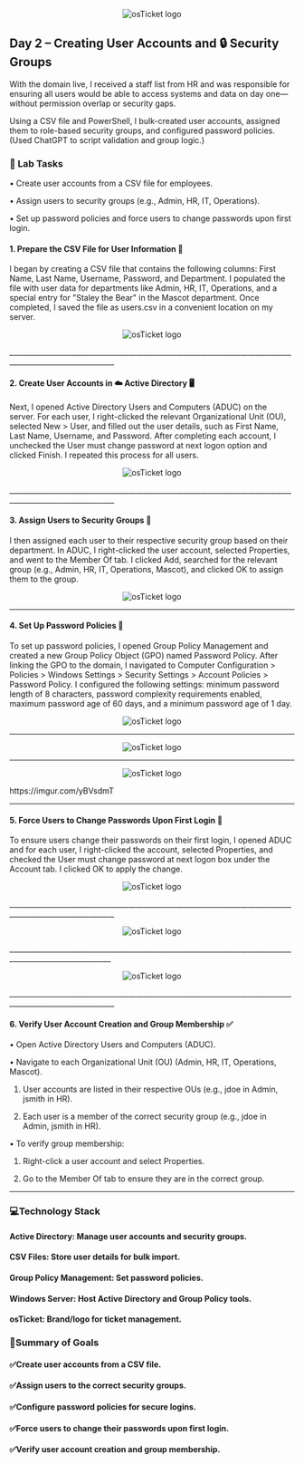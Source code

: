 <p align="center">
<img src="https://i.imgur.com/pqTjnLb.png" alt="osTicket logo"/>
</p>

## Day 2 – Creating User Accounts and 🔒 Security Groups

With the domain live, I received a staff list from HR and was responsible for ensuring all users would be able to access systems and data on day one—without permission overlap or security gaps.

Using a CSV file and PowerShell, I bulk-created user accounts, assigned them to role-based security groups, and configured password policies. (Used ChatGPT to script validation and group logic.)

### 🧪 Lab Tasks

•	Create user accounts from a CSV file for employees.

•	Assign users to security groups (e.g., Admin, HR, IT, Operations).

•	Set up password policies and force users to change passwords upon first login.

#### 1. Prepare the CSV File for User Information 📄
I began by creating a CSV file that contains the following columns: First Name, Last Name, Username, Password, and Department. I populated the file with user data for departments like Admin, HR, IT, Operations, and a special entry for "Staley the Bear" in the Mascot department. Once completed, I saved the file as users.csv in a convenient location on my server.

 <p align="center">
<img src="https://i.imgur.com/v7bB2Wb.png" alt="osTicket logo"/>
</p>
___________________________________________________________________________________________________________

#### 2. Create User Accounts in ☁️ Active Directory 🖥️

Next, I opened Active Directory Users and Computers (ADUC) on the server. For each user, I right-clicked the relevant Organizational Unit (OU), selected New > User, and filled out the user details, such as First Name, Last Name, Username, and Password. After completing each account, I unchecked the User must change password at next logon option and clicked Finish. I repeated this process for all users.

<p align="center">
<img src="https://i.imgur.com/dC6Ll1R.png" alt="osTicket logo"/>
</p>
___________________________________________________________________________________________________________

#### 3. Assign Users to Security Groups 🔑

I then assigned each user to their respective security group based on their department. In ADUC, I right-clicked the user account, selected Properties, and went to the Member Of tab. I clicked Add, searched for the relevant group (e.g., Admin, HR, IT, Operations, Mascot), and clicked OK to assign them to the group.

<p align="center">
<img src="https://i.imgur.com/2Gn3F6E.png" alt="osTicket logo"/>
</p>

___________________________________________________________________________________________________________
#### 4. Set Up Password Policies 🔐
To set up password policies, I opened Group Policy Management and created a new Group Policy Object (GPO) named Password Policy. After linking the GPO to the domain, I navigated to Computer Configuration > Policies > Windows Settings > Security Settings > Account Policies > Password Policy. I configured the following settings: minimum password length of 8 characters, password complexity requirements enabled, maximum password age of 60 days, and a minimum password age of 1 day.

<p align="center">
<img src="https://i.imgur.com/7Zv6O8F.png" alt="osTicket logo"/>
</p>

___________________________________________________________________________________________________________

<p align="center">
<img src="https://i.imgur.com/HI53KW8.png" alt="osTicket logo"/>
</p>

___________________________________________________________________________________________________________
<p align="center">
<img src="https://i.imgur.com/yBVsdmT.png" alt="osTicket logo"/>
</p>
 https://imgur.com/yBVsdmT

___________________________________________________________________________________________________________
#### 5. Force Users to Change Passwords Upon First Login 🔄
To ensure users change their passwords on their first login, I opened ADUC and for each user, I right-clicked the account, selected Properties, and checked the User must change password at next logon box under the Account tab. I clicked OK to apply the change.

<p align="center">
<img src="https://i.imgur.com/szCfLca.png" alt="osTicket logo"/>
</p>
___________________________________________________________________________________________________________
<p align="center">
<img src="https://i.imgur.com/LIC6ibW.png" alt="osTicket logo"/>
</p>
__________________________________________________________________________________________________________

<p align="center">
<img src="https://i.imgur.com/weGbB91.png" alt="osTicket logo"/>
</p>   
___________________________________________________________________________________________________________

#### 6. Verify User Account Creation and Group Membership ✅

•	Open Active Directory Users and Computers (ADUC).

•	Navigate to each Organizational Unit (OU) (Admin, HR, IT, Operations, Mascot).

 1.	User accounts are listed in their respective OUs (e.g., jdoe in Admin, jsmith in HR).
   
 3.	Each user is a member of the correct security group (e.g., jdoe in Admin, jsmith in HR).
   
•	To verify group membership:

 1.	Right-click a user account and select Properties.
   
 3.	Go to the Member Of tab to ensure they are in the correct group.

___________________________________________________________________________________________________________
### 💻Technology Stack 
#### Active Directory: Manage user accounts and security groups.

#### CSV Files: Store user details for bulk import.

#### Group Policy Management: Set password policies.

#### Windows Server: Host Active Directory and Group Policy tools.

#### osTicket: Brand/logo for ticket management.

### 🎯Summary of Goals 
#### ✅Create user accounts from a CSV file.

#### ✅Assign users to the correct security groups.

#### ✅Configure password policies for secure logins.

#### ✅Force users to change their passwords upon first login.

#### ✅Verify user account creation and group membership.
